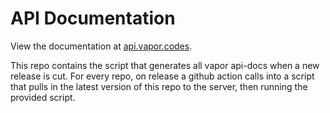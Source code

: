 # API Documentation

View the documentation at [api.vapor.codes](http://api.vapor.codes).

This repo contains the script that generates all vapor api-docs when a new release is cut.
For every repo, on release a github action calls into a script that pulls in the latest version of this repo to the server, then running the provided script. 
